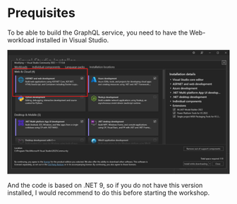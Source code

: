 # Prequisites
To be able to build the GraphQL service, you need to have the Web-workload installed in Visual Studio.

![Web workload in Installer](./images/Web%20load.png)

And the code is based on .NET 9, so if you do not have this version installed, I would recommend to do this before starting the workshop.
